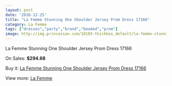 ```yaml
---
layout: post
date: '2016-12-25'
title: "La Femme Stunning One Shoulder Jersey Prom Dress 17166"
category: La Femme
tags: ["dresses","party","brand","beaded","prom"]
image: http://img.princessan.com/10103-thickbox_default/la-femme-stunning-one-shoulder-jersey-prom-dress-17166.jpg
---
```

La Femme Stunning One Shoulder Jersey Prom Dress 17166

On Sales: **$294.68**
<a href="https://www.princessan.com/en/la-femme/4378-la-femme-stunning-one-shoulder-jersey-prom-dress-17166.html"><amp-img layout="responsive" width="600" height="600" src="//img.princessan.com/10103-thickbox_default/la-femme-stunning-one-shoulder-jersey-prom-dress-17166.jpg" alt="La Femme Stunning One Shoulder Jersey Prom Dress 17166 0" /></a>
<a href="https://www.princessan.com/en/la-femme/4378-la-femme-stunning-one-shoulder-jersey-prom-dress-17166.html"><amp-img layout="responsive" width="600" height="600" src="//img.princessan.com/10104-thickbox_default/la-femme-stunning-one-shoulder-jersey-prom-dress-17166.jpg" alt="La Femme Stunning One Shoulder Jersey Prom Dress 17166 1" /></a>
<a href="https://www.princessan.com/en/la-femme/4378-la-femme-stunning-one-shoulder-jersey-prom-dress-17166.html"><amp-img layout="responsive" width="600" height="600" src="//img.princessan.com/10105-thickbox_default/la-femme-stunning-one-shoulder-jersey-prom-dress-17166.jpg" alt="La Femme Stunning One Shoulder Jersey Prom Dress 17166 2" /></a>

Buy it: [La Femme Stunning One Shoulder Jersey Prom Dress 17166](https://www.princessan.com/en/la-femme/4378-la-femme-stunning-one-shoulder-jersey-prom-dress-17166.html "La Femme Stunning One Shoulder Jersey Prom Dress 17166")

View more: [La Femme](https://www.princessan.com/en/28-la-femme "La Femme")